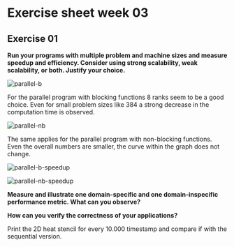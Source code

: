 
# Exercise sheet week 03

## Exercise 01

**Run your programs with multiple problem and machine sizes and measure speedup and efficiency. Consider using strong scalability, weak scalability, or both. Justify your choice.**

![parallel-b](https://github.com/leoposc/uibk-hpc/blob/main/week03/ex1/parallel-b.jpg?raw=true)
<!-- ![parallel-b](/parallel-b.png) -->

For the parallel program with blocking functions 8 ranks seem to be a good choice. Even for small problem sizes like 384 a strong decrease in the computation time is observed.

![parallel-nb](/parallel-nb.png)

The same applies for the parallel program with non-blocking functions. Even the overall numbers are smaller, the curve within the graph does not change.

![parallel-b-speedup](/parallel-b-speedup.png)

![parallel-nb-speedup](/parallel-nb-speedup.png)

**Measure and illustrate one domain-specific and one domain-inspecific performance metric. What can you observe?**



**How can you verify the correctness of your applications?**

Print the 2D heat stencil for every 10.000 timestamp and compare if with the sequential version.

